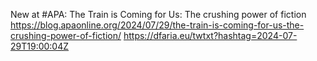 New at #APA: The Train is Coming for Us: The crushing power of fiction https://blog.apaonline.org/2024/07/29/the-train-is-coming-for-us-the-crushing-power-of-fiction/ https://dfaria.eu/twtxt?hashtag=2024-07-29T19:00:04Z